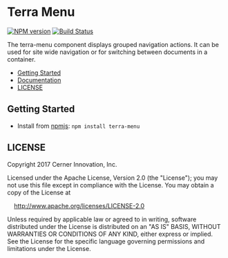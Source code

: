 # Terra Menu


[![NPM version](http://img.shields.io/npm/v/terra-menu.svg)](https://www.npmjs.org/package/terra-menu)
[![Build Status](https://travis-ci.org/cerner/terra-core.svg?branch=master)](https://travis-ci.org/cerner/terra-core)

The terra-menu component displays grouped navigation actions. It can be used for site wide navigation or for switching between documents in a container.

- [Getting Started](#getting-started)
- [Documentation](https://github.com/cerner/terra-core/tree/master/packages/terra-menu/docs)
- [LICENSE](#license)

## Getting Started

- Install from [npmjs](https://www.npmjs.com): `npm install terra-menu`

## LICENSE

Copyright 2017 Cerner Innovation, Inc.

Licensed under the Apache License, Version 2.0 (the "License"); you may not use this file except in compliance with the License. You may obtain a copy of the License at

&nbsp;&nbsp;&nbsp;&nbsp;http://www.apache.org/licenses/LICENSE-2.0

Unless required by applicable law or agreed to in writing, software distributed under the License is distributed on an "AS IS" BASIS, WITHOUT WARRANTIES OR CONDITIONS OF ANY KIND, either express or implied. See the License for the specific language governing permissions and limitations under the License.
